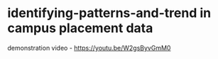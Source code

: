 # identifying-patterns-and-trend in campus placement data
demonstration video - https://youtu.be/W2gsByvGmM0
